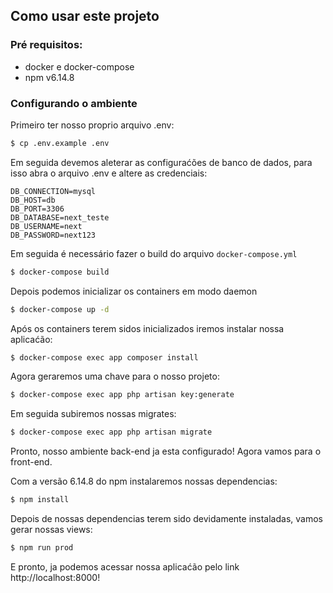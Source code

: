 ## Como usar este projeto

### Pré requisitos:
- docker e docker-compose
- npm v6.14.8

### Configurando o ambiente

Primeiro ter nosso proprio arquivo .env:

```bash
$ cp .env.example .env
```

Em seguida devemos aleterar as configuraćões de banco de dados, para isso abra o arquivo .env e altere as credenciais:

```dotenv
DB_CONNECTION=mysql
DB_HOST=db
DB_PORT=3306
DB_DATABASE=next_teste
DB_USERNAME=next
DB_PASSWORD=next123
```
 
Em seguida é necessário fazer o build do arquivo ```docker-compose.yml```

```bash
$ docker-compose build
```

Depois podemos inicializar os containers em modo daemon

```bash
$ docker-compose up -d
```

Após os containers terem sidos inicializados iremos instalar nossa aplicaćão:

```bash
$ docker-compose exec app composer install
```

Agora geraremos uma chave para o nosso projeto:

```bash
$ docker-compose exec app php artisan key:generate
```

Em seguida subiremos nossas migrates:

```bash
$ docker-compose exec app php artisan migrate
```

Pronto, nosso ambiente back-end ja esta configurado! Agora vamos para o front-end.


Com a versão 6.14.8 do npm instalaremos nossas dependencias:

```bash
$ npm install
```

Depois de nossas dependencias terem sido devidamente instaladas, vamos gerar nossas views:

```bash
$ npm run prod
```

E pronto, ja podemos acessar nossa aplicaćão pelo link http://localhost:8000!
